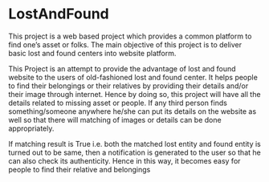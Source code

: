 # LostAndFound
This project is a web based project which provides a common platform to find one’s asset 
or folks. The main objective of this project is to deliver basic lost and found centers into 
website platform.

This Project is an attempt to provide the advantage of lost and found website to the users 
of old-fashioned lost and found center. It helps people to find their belongings or their 
relatives by providing their details and/or their image through internet. Hence by doing 
so, this project will have all the details related to missing asset or people. If any third 
person finds something/someone anywhere he/she can put its details on the website as 
well so that there will matching of images or details can be done appropriately.

If matching result is True i.e. both the matched lost entity and found entity is turned out 
to be same, then a notification is generated to the user so that he can also check its 
authenticity. Hence in this way, it becomes easy for people to find their relative and 
belongings
